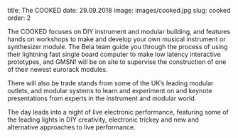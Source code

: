 title: The COOKED
date: 29.09.2018
image: images/cooked.jpg
slug: cooked
order: 2

The COOKED focuses on DIY instrument and modular building, and features hands on workshops to make and develop your own musical instrument or synthesizer module. The Bela team guide you through the process of using their lightning fast single board computer to make low latency interactive prototypes, and GMSN! will be on site to supervise the construction of one of their newest eurorack modules.

There will also be trade stands from some of the UK’s leading modular outlets, and modular systems to learn and experiment on and keynote presentations from experts in the instrument and modular world.

The day leads into a night of live electronic performance, featuring some of the leading lights in DIY creativity, electronic trickey and new and alternative approaches to live performance. 

